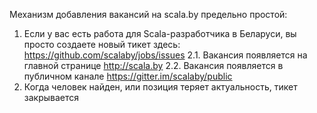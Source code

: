 Механизм добавления вакансий на scala.by предельно простой:

1. Если у вас есть работа для Scala-разработчика в Беларуси, вы просто создаете новый тикет здесь: https://github.com/scalaby/jobs/issues
2.1. Вакансия появляется на главной странице http://scala.by
2.2. Вакансия появляется в публичном канале https://gitter.im/scalaby/public
3. Когда человек найден, или позиция теряет актуальность, тикет закрывается
